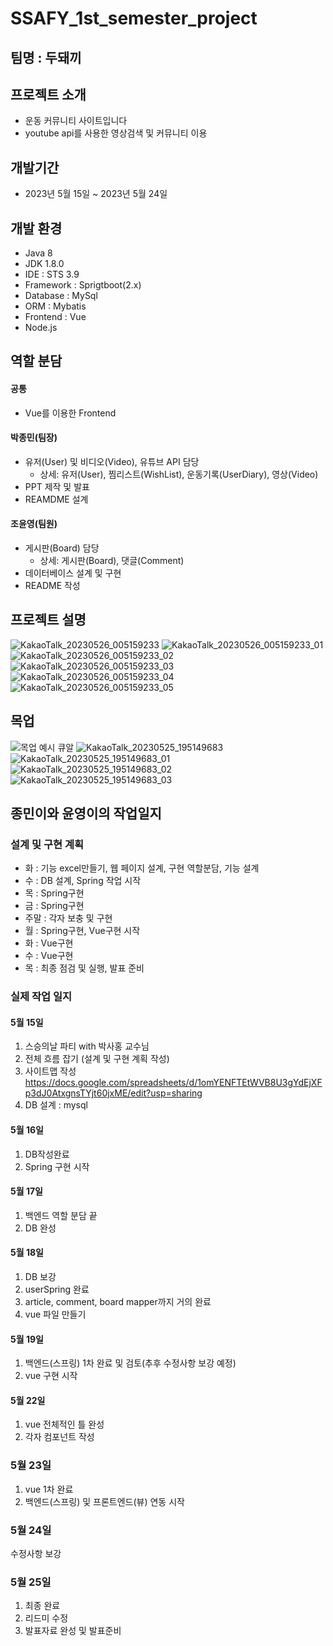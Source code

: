 # SSAFY_1st_semester_project

## 팀명 : 두돼끼

## 프로젝트 소개

- 운동 커뮤니티 사이트입니다
- youtube api를 사용한 영상검색 및 커뮤니티 이용


## 개발기간
 - 2023년 5월 15일 ~ 2023년 5월 24일


## 개발 환경
- Java 8
- JDK 1.8.0
- IDE : STS 3.9
- Framework : Sprigtboot(2.x)
- Database : MySql
- ORM : Mybatis
- Frontend : Vue
- Node.js

## 역할 분담

#### 공통

- Vue를 이용한 Frontend


#### 박종민(팀장)

- 유저(User) 및 비디오(Video), 유튜브 API 담당
  - 상세: 유저(User), 찜리스트(WishList), 운동기록(UserDiary), 영상(Video)
- PPT 제작 및 발표
- REAMDME 설계


#### 조윤영(팀원)

- 게시판(Board) 담당
  - 상세: 게시판(Board), 댓글(Comment)
- 데이터베이스 설계 및 구현
- README 작성


## 프로젝트 설명
![KakaoTalk_20230526_005159233](https://github.com/yoonoi/ssafy-project/assets/94058311/b0e68f1b-3352-4200-84dd-520088ad16ed)
![KakaoTalk_20230526_005159233_01](https://github.com/yoonoi/ssafy-project/assets/94058311/1440c01d-bb6a-4f82-96c3-a89cbbdef0cc)
![KakaoTalk_20230526_005159233_02](https://github.com/yoonoi/ssafy-project/assets/94058311/e80db19f-3290-4356-a540-b12f222ca806)
![KakaoTalk_20230526_005159233_03](https://github.com/yoonoi/ssafy-project/assets/94058311/7ce0d7fc-3ae7-4b0a-8ae1-1768a968b07f)
![KakaoTalk_20230526_005159233_04](https://github.com/yoonoi/ssafy-project/assets/94058311/f3e0d545-d09c-403d-9a2e-1e51851e1887)
![KakaoTalk_20230526_005159233_05](https://github.com/yoonoi/ssafy-project/assets/94058311/6628fa21-9a45-42ad-93fc-884efc489500)


## 목업
![목업 예시 큐알](https://github.com/yoonoi/ssafy-project/assets/94058311/b77525b3-120d-4211-8cc4-fc0dfbcd9d1f)
![KakaoTalk_20230525_195149683](https://github.com/yoonoi/ssafy-project/assets/94058311/de31a790-f146-4f9b-b7c2-0e84eeefb1ba)
![KakaoTalk_20230525_195149683_01](https://github.com/yoonoi/ssafy-project/assets/94058311/d3d19ec5-66de-47f6-a32a-5828c404bcc2)
![KakaoTalk_20230525_195149683_02](https://github.com/yoonoi/ssafy-project/assets/94058311/4bb4e02a-9392-443f-9f91-676c27f878ad)
![KakaoTalk_20230525_195149683_03](https://github.com/yoonoi/ssafy-project/assets/94058311/4add0fae-05ce-408e-bcba-7ce0bd89d6e6)




## 종민이와 윤영이의 작업일지 

### 설계 및 구현 계획
- 화 : 기능 excel만들기, 웹 페이지 설계, 구현 역할분담, 기능 설계
- 수 : DB 설계, Spring 작업 시작
- 목 : Spring구현
- 금 : Spring구현
- 주말 :  각자 보충 및 구현
- 월 : Spring구현, Vue구현 시작
- 화 : Vue구현
- 수 : Vue구현
- 목 : 최종 점검 및 실행, 발표 준비

### 실제 작업 일지
#### 5월 15일 
1. 스승의날 파티 with 박사홍 교수님
2. 전체 흐름 잡기 (설계 및 구현 계획 작성)
3. 사이트맵 작성
https://docs.google.com/spreadsheets/d/1omYENFTEtWVB8U3gYdEjXFp3dJ0AtxgnsTYjt60jxME/edit?usp=sharing
4. DB 설계 : mysql

#### 5월 16일
1. DB작성완료
2. Spring 구현 시작 

#### 5월 17일
1. 백엔드 역할 분담 끝
2. DB 완성

#### 5월 18일
1. DB 보강
2. userSpring 완료
3. article, comment, board mapper까지 거의 완료
4. vue 파일 만들기

#### 5월 19일
1. 백엔드(스프링) 1차 완료 및 검토(추후 수정사항 보강 예정)
2. vue 구현 시작 

#### 5월 22일 
1. vue 전체적인 틀 완성
2. 각자 컴포넌트 작성

### 5월 23일 
1. vue 1차 완료
2. 백엔드(스프링) 및 프론트엔드(뷰) 연동 시작

### 5월 24일 
수정사항 보강

### 5월 25일 
1. 최종 완료
2. 리드미 수정 
3. 발표자료 완성 및 발표준비

